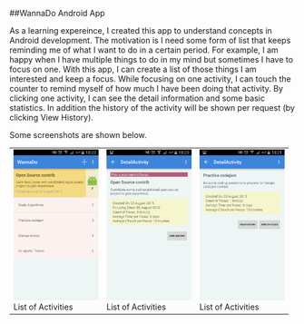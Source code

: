 ##WannaDo Android App

As a learning expereince, I created this app to understand concepts in Android development. The motivation is I need some form of list that keeps reminding me of what I want to do in a certain period. For example, I am happy when I have multiple things to do in my mind but sometimes I have to focus on one. With this app, I can create a list of those things I am interested and keep a focus. While focusing on one activity, I can touch the counter to remind myself of how much I have been doing that activity. By clicking one activity, I can see the detail information and some basic statistics. In addition the history of the activity will be shown per request (by clicking View History).

Some screenshots are shown below.

<table>
    <tr>
        <td>
            <img src="screenshots/list_all.png" width="150px" >
            <div>List of Activities</div>
        </td>
        <td>
            <img src="screenshots/current_focus.png" width="150px" >
            <div>List of Activities</div>
        </td>
        <td>
            <img src="screenshots/no_focus.png" width="150px" >
            <div>List of Activities</div>
        </td>
    </tr>
</table>
